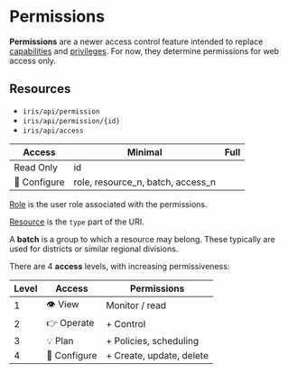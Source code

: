 # Permissions

**Permissions** are a newer access control feature intended to replace
[capabilities] and [privileges].  For now, they determine permissions for web
access only.

## Resources

* `iris/api/permission`
* `iris/api/permission/{id}`
* `iris/api/access`

| Access       | Minimal                             | Full |
|--------------|-------------------------------------|------|
| Read Only    | id                                  |      |
| 🔧 Configure | role, resource\_n, batch, access\_n |      |

[Role] is the user role associated with the permissions.

[Resource] is the `type` part of the URI.

A **batch** is a group to which a resource may belong.  These typically are
used for districts or similar regional divisions.

There are 4 **access** levels, with increasing permissiveness:

| Level | Access       | Permissions              |
|-------|--------------|--------------------------|
|     1 | 👁️  View      | Monitor / read           |
|     2 | 👉 Operate   | + Control                |
|     3 | 💡 Plan      | + Policies, scheduling   |
|     4 | 🔧 Configure | + Create, update, delete |


[capabilities]: user_roles.html#capabilities
[privileges]: user_roles.html#privileges
[resource]: rest_api.html#resource-types
[role]: user_roles.html#roles
